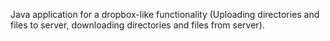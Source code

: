 Java application for a dropbox-like functionality (Uploading directories and files to server, downloading directories and files from server).
